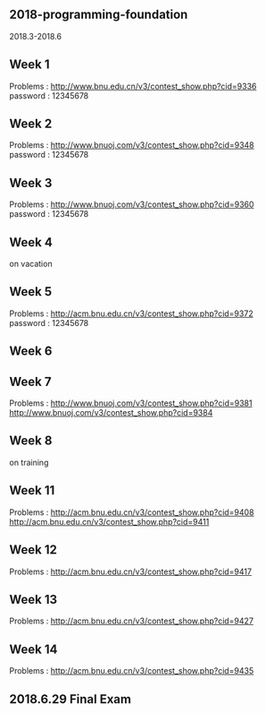 ## 2018-programming-foundation
2018.3-2018.6
## Week 1  
Problems : http://www.bnu.edu.cn/v3/contest_show.php?cid=9336  
password : 12345678  
## Week 2  
Problems : http://www.bnuoj.com/v3/contest_show.php?cid=9348   
password : 12345678  
## Week 3
Problems : http://www.bnuoj.com/v3/contest_show.php?cid=9360  
password : 12345678  
## Week 4	   
on vacation  
## Week 5  
Problems : http://acm.bnu.edu.cn/v3/contest_show.php?cid=9372  
password : 12345678  
## Week 6	
## Week 7  
Problems : http://www.bnuoj.com/v3/contest_show.php?cid=9381  
           http://www.bnuoj.com/v3/contest_show.php?cid=9384  
## Week 8
on training
## Week 11
Problems : http://acm.bnu.edu.cn/v3/contest_show.php?cid=9408  
           http://acm.bnu.edu.cn/v3/contest_show.php?cid=9411   
## Week 12
Problems : http://acm.bnu.edu.cn/v3/contest_show.php?cid=9417  
## Week 13
Problems : http://acm.bnu.edu.cn/v3/contest_show.php?cid=9427  
## Week 14
Problems : http://acm.bnu.edu.cn/v3/contest_show.php?cid=9435  
## 2018.6.29	Final Exam
